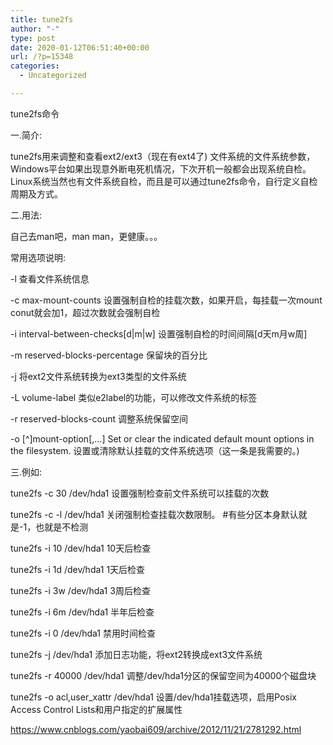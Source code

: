 ```yaml
---
title: tune2fs
author: "-"
type: post
date: 2020-01-12T06:51:40+00:00
url: /?p=15348
categories:
  - Uncategorized

---
```

tune2fs命令

一.简介: 

tune2fs用来调整和查看ext2/ext3（现在有ext4了) 文件系统的文件系统参数，Windows平台如果出现意外断电死机情况，下次开机一般都会出现系统自检。Linux系统当然也有文件系统自检，而且是可以通过tune2fs命令，自行定义自检周期及方式。

二.用法: 

自己去man吧，man man，更健康。。。

常用选项说明: 
  
-l 查看文件系统信息
  
-c max-mount-counts 设置强制自检的挂载次数，如果开启，每挂载一次mount conut就会加1，超过次数就会强制自检
  
-i interval-between-checks[d|m|w] 设置强制自检的时间间隔[d天m月w周]
  
-m reserved-blocks-percentage 保留块的百分比
  
-j 将ext2文件系统转换为ext3类型的文件系统
  
-L volume-label 类似e2label的功能，可以修改文件系统的标签
  
-r reserved-blocks-count 调整系统保留空间
  
-o [^]mount-option[,...] Set or clear the indicated default mount options in the filesystem. 设置或清除默认挂载的文件系统选项（这一条是我需要的。) 

三.例如: 

tune2fs -c 30 /dev/hda1 设置强制检查前文件系统可以挂载的次数
  
tune2fs -c -l /dev/hda1 关闭强制检查挂载次数限制。 #有些分区本身默认就是-1，也就是不检测
  
tune2fs -i 10 /dev/hda1 10天后检查
  
tune2fs -i 1d /dev/hda1 1天后检查
  
tune2fs -i 3w /dev/hda1 3周后检查
  
tune2fs -i 6m /dev/hda1 半年后检查
  
tune2fs -i 0 /dev/hda1 禁用时间检查

tune2fs -j /dev/hda1 添加日志功能，将ext2转换成ext3文件系统

tune2fs -r 40000 /dev/hda1 调整/dev/hda1分区的保留空间为40000个磁盘块

tune2fs -o acl,user_xattr /dev/hda1 设置/dev/hda1挂载选项，启用Posix Access Control Lists和用户指定的扩展属性
  
https://www.cnblogs.com/yaobai609/archive/2012/11/21/2781292.html
